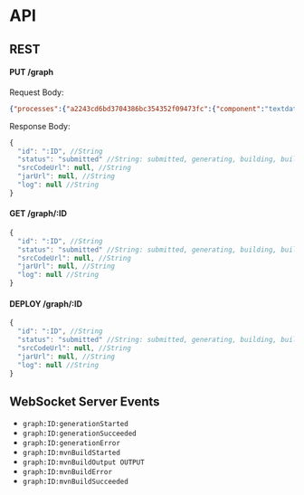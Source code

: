 # API

## REST

#### PUT /graph
Request Body:
```json
{"processes":{"a2243cd6bd3704386bc354352f09473fc":{"component":"textdatasource","data":{"filePath":"hdfs://examples/wordcount.txt","output_type":"String"}},"a46e800352ca249879058a3461d184f68":{"component":"groupBy","data":{"tupleIndex":0}},"a86f782fb5e5c43e495116a706960a4ee":{"component":"flatmap","data":{"javaSourceCode":"public class LineSplitter implements FlatMapFunction<String, Tuple2<String, Integer>> {\n\n  @Override\n  public void flatMap(String value, Collector<Tuple2<String, Integer>> out) {\n    \n    // normalize and split the line\n    String[] tokens = value.toLowerCase().split(\"\\\\W+\");\n\n    // emit the pairs\n    for (String token : tokens) {\n      if (token.length() > 0) {\n        out.collect(new Tuple2<String, Integer>(token, 1));\n      }\n    }\n    \n  }\n}","functionName":"LineSplitter","input_type":"String","output_type":"Tuple2<String, Integer>"}},"ae1a677f6f1534058938f7f5a8c7bda3c":{"component":"sum","data":{"tupleIndex":1}},"a8fdf24cd659846c1b00e07110a10d773":{"component":"fastCreate: CSV Datasink","data":{}}},"connections":[{"id":"a4f223b21a2c54762aa7e20b12ee6730e","src":"a2243cd6bd3704386bc354352f09473fc","tgt":"a86f782fb5e5c43e495116a706960a4ee"},{"id":"a8ffe5a1d007a42c88a7b2cf14c4a5c5d","src":"a86f782fb5e5c43e495116a706960a4ee","tgt":"a46e800352ca249879058a3461d184f68"},{"id":"a880b48ce327049d0b4d719d85bd6b875","src":"a46e800352ca249879058a3461d184f68","tgt":"ae1a677f6f1534058938f7f5a8c7bda3c"},{"id":"af4cdf76262d746a6a30210eba7bb4d27","src":"ae1a677f6f1534058938f7f5a8c7bda3c","tgt":"a8fdf24cd659846c1b00e07110a10d773"}]}
```

Response Body:
```js
{
  "id": ":ID", //String
  "status": "submitted" //String: submitted, generating, building, builded, error
  "srcCodeUrl": null, //String
  "jarUrl": null, //String
  "log": null //String
}
```

#### GET /graph/:ID
```js
{
  "id": ":ID", //String
  "status": "submitted" //String: submitted, generating, building, builded, error
  "srcCodeUrl": null, //String
  "jarUrl": null, //String
  "log": null //String
}
```

#### DEPLOY /graph/:ID
```js
{
  "id": ":ID", //String
  "status": "submitted" //String: submitted, generating, building, builded, error
  "srcCodeUrl": null, //String
  "jarUrl": null, //String
  "log": null //String
}
```


## WebSocket Server Events

* `graph:ID:generationStarted`
* `graph:ID:generationSucceeded`
* `graph:ID:generationError`
* `graph:ID:mvnBuildStarted`
* `graph:ID:mvnBuildOutput OUTPUT`
* `graph:ID:mvnBuildError`
* `graph:ID:mvnBuildSucceeded`
